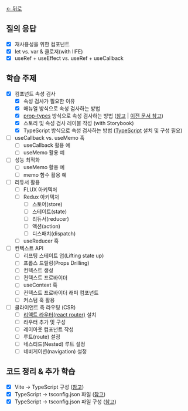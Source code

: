 [← 뒤로](../README.md)

## 질의 응답

- [x] 재사용성을 위한 컴포넌트
- [x] let vs. var & 클로저(with IIFE)
- [x] useRef + useEffect vs. useRef + useCallback

## 학습 주제

- [x] 컴포넌트 속성 검사
  - [x] 속성 검사가 필요한 이유
  - [x] 매뉴얼 방식으로 속성 검사하는 방법
  - [x] [prop-types](https://www.npmjs.com/package/prop-types) 방식으로 속성 검사하는 방법 ([참고](https://react.dev/reference/react/Component#static-proptypes) | [이전 문서 참고](https://ko.legacy.reactjs.org/docs/typechecking-with-proptypes.html#gatsby-focus-wrapper))
  - [x] 스토리 및 속성 검사 레이블 작성 (with Storybook)
  - [x] TypeScript 방식으로 속성 검사하는 방법 ([TypeScript](https://typescriptlang.org) 설치 및 구성 필요)
- [ ] useCallback vs. useMemo 훅
  - [ ] useCallback 활용 예
  - [ ] useMemo 활용 예
- [ ] 성능 최적화
  - [ ] useMemo 활용 예
  - [ ] memo 함수 활용 예
- [ ] 리듀서 활용
  - [ ] FLUX 아키텍처
  - [ ] Redux 아키텍처
    - [ ] 스토어(store)
    - [ ] 스테이트(state)
    - [ ] 리듀서(reducer)
    - [ ] 액션(action)
    - [ ] 디스패치(dispatch)
  - [ ] useReducer 훅
- [ ] 컨텍스트 API
  - [ ] 리프팅 스테이트 업(Lifting state up)
  - [ ] 프롭스 드릴링(Props Drilling)
  - [ ] 컨텍스트 생성
  - [ ] 컨텍스트 프로바이더
  - [ ] useContext 훅
  - [ ] 컨텍스트 프로바이더 래퍼 컴포넌트
  - [ ] 커스텀 훅 활용
- [ ] 클라이언트 측 라우팅 (CSR)
  - [ ] [리액트 라우터(react router)](https://reactrouter.com/) 설치
  - [ ] 라우터 추가 및 구성
  - [ ] 레이아웃 컴포넌트 작성
  - [ ] 루트(route) 설정
  - [ ] 네스티드(Nested) 루트 설정
  - [ ] 네비게이션(navigation) 설정

## 코드 정리 & 추가 학습

- [x] Vite → TypeScript 구성 ([참고](https://www.notion.so/euid/TypeScript-8dbbc74b79344dc8b048d98bfe34a3f3?pvs=4))
- [x] TypeScript → tsconfig.json 파일 ([참고](https://www.typescriptlang.org/ko/docs/handbook/tsconfig-json.html))
- [x] TypeScript → tsconfig.json 파일 구성 ([참고](https://www.typescriptlang.org/ko/tsconfig))
